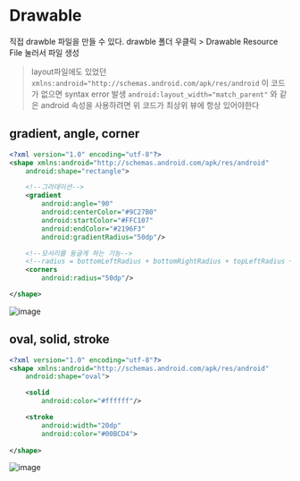 # Drawable

직접 drawble 파일을 만들 수 있다.
drawble 폴더 우클릭 > Drawable Resource File 눌러서 파일 생성

> layout파일에도 있었던 `xmlns:android="http://schemas.android.com/apk/res/android`
> 이 코드가 없으면 syntax error 발생
> `android:layout_width="match_parent"` 와 같은 android 속성을 사용하려면 위 코드가 최상위 뷰에 항상 있어야한다

## gradient, angle, corner
```xml
<?xml version="1.0" encoding="utf-8"?>
<shape xmlns:android="http://schemas.android.com/apk/res/android"
    android:shape="rectangle">

    <!--그라데이션-->
    <gradient
        android:angle="90"
        android:centerColor="#9C27B0"
        android:startColor="#FFC107"
        android:endColor="#2196F3"
        android:gradientRadius="50dp"/>

    <!--모서리를 둥글게 하는 기능-->
    <!--radius = bottomLeftRadius + bottomRightRadius + topLeftRadius +topRightRadius-->
    <corners
        android:radius="50dp"/>

</shape>
```
![image](https://user-images.githubusercontent.com/86659995/130195339-e6613d32-2061-4e28-aad2-b39634e0b7c4.png)

## oval, solid, stroke
```xml
<?xml version="1.0" encoding="utf-8"?>
<shape xmlns:android="http://schemas.android.com/apk/res/android"
    android:shape="oval">

    <solid
        android:color="#ffffff"/>

    <stroke
        android:width="20dp"
        android:color="#00BCD4">
        
</shape>
```
![image](https://user-images.githubusercontent.com/86659995/130194566-635b1ebb-4bac-45bb-978b-e9c4d03511ab.png)
